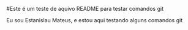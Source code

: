 #Este é um teste de aquivo README para testar comandos git

Eu sou Estanislau Mateus, e estou aqui testando alguns comandos git